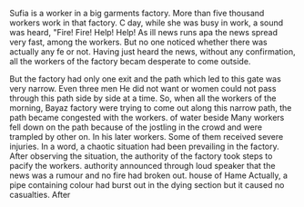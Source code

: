 Sufia is a worker in a big garments factory. More than five thousand workers work in that factory. C day, while she was busy in work, a sound was heard, "Fire! Fire! Help! Help! As ill news runs apa the news spread very fast, among the workers. But no one noticed whether there was actually any fe or not. Having just heard the news, without any confirmation, all the workers of the factory becam desperate to come outside.

But the factory had only one exit and the path which led to this gate was very narrow. Even three men He did not want or women could not pass through this path side by side at a time. So, when all the workers of the morning, Bayaz factory were trying to come out along this narrow path, the path became congested with the workers. of water beside Many workers fell down on the path because of the jostling in the crowd and were trampled by other on. In his later workers. Some of them received severe injuries. In a word, a chaotic situation had been prevailing in the factory. After observing the situation, the authority of the factory took steps to pacify the workers.  authority announced through loud speaker that the news was a rumour and no fire had broken out. house of Hame Actually, a pipe containing colour had burst out in the dying section but it caused no casualties. After
